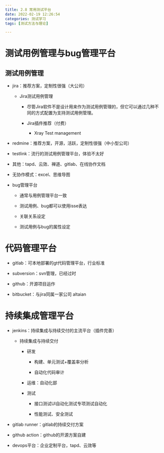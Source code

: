```yaml
---
title: 2.8 常用测试平台
date: 2022-02-19 12:26:54
categories: 测试学习
tags: [测试方法与理论]

---
```


# 测试用例管理与bug管理平台

## 测试用例管理

- jira：推荐方案，定制性很强（大公司）

    - Jira测试用例管理

        - 尽管Jira软件不是设计用来作为测试用例管理的，但它可以通过几种不同的方式配置为支持测试用例管理。

        - Jira插件推荐（付费）

            - Xray Test management

- redmine：推荐方案，开源，活跃，定制性很强（中小型公司）

- testlink：流行的测试用例管理平台，体验不太好

- 其他：tapd、云效、禅道、gitlab、在线协作文档

- 无协作模式：excel、思维导图


- bug管理平台

    - 通常与用例管理平台一致

    - 测试用例、bug都可以使用isse表达

    - 关联关系设定

    - 测试用例与bug的属性设定

# 代码管理平台

- gitlab：可本地部署的gt代码管理平台，行业标准

- subversion：svn管理，已经过时

- github：开源项目运作

- bitbucket：与jira同属一家公司 altaian

# 持续集成管理平台

- jenkins：持续集成与持续交付的主流平台（插件完善）

    - 持续集成与持续交付

        - 研发

            - 构建、单元测试+覆盖率分析

            - 自动化代码审计

        - 运维：自动化部
        - 测试

            - 接口测试UI自动化测试专项测试自动化

            - 性能测试、安全测试

- gitlab runner：gitlab的持续交付方案

- github action：github的开源方案自建

- devops平台：企业定制平台，tapd、云效等
